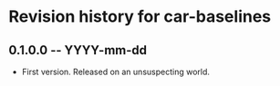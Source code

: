 # Revision history for car-baselines

## 0.1.0.0  -- YYYY-mm-dd

* First version. Released on an unsuspecting world.
